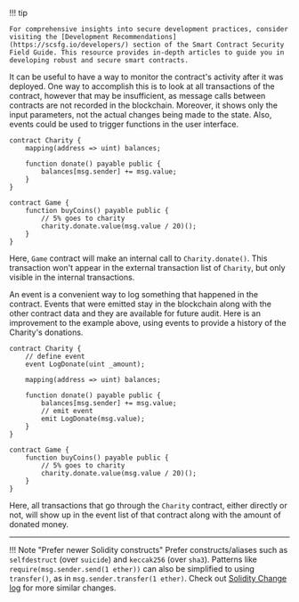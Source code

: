 !!! tip

    For comprehensive insights into secure development practices, consider visiting the [Development Recommendations](https://scsfg.io/developers/) section of the Smart Contract Security Field Guide. This resource provides in-depth articles to guide you in developing robust and secure smart contracts.

It can be useful to have a way to monitor the contract's activity after it was deployed. One way to
accomplish this is to look at all transactions of the contract, however that may be insufficient,
as message calls between contracts are not recorded in the blockchain. Moreover, it shows only the
input parameters, not the actual changes being made to the state. Also, events could be used to
trigger functions in the user interface.

```sol
contract Charity {
    mapping(address => uint) balances;

    function donate() payable public {
        balances[msg.sender] += msg.value;
    }
}

contract Game {
    function buyCoins() payable public {
        // 5% goes to charity
        charity.donate.value(msg.value / 20)();
    }
}
```

Here, `Game` contract will make an internal call to `Charity.donate()`. This transaction won't
appear in the external transaction list of `Charity`, but only visible in the internal
transactions.

An event is a convenient way to log something that happened in the contract. Events that were
emitted stay in the blockchain along with the other contract data and they are available for future
audit. Here is an improvement to the example above, using events to provide a history of the
Charity's donations.

```sol
contract Charity {
    // define event
    event LogDonate(uint _amount);

    mapping(address => uint) balances;

    function donate() payable public {
        balances[msg.sender] += msg.value;
        // emit event
        emit LogDonate(msg.value);
    }
}

contract Game {
    function buyCoins() payable public {
        // 5% goes to charity
        charity.donate.value(msg.value / 20)();
    }
}

```

Here, all transactions that go through the `Charity` contract, either directly or not, will show up
in the event list of that contract along with the amount of donated money.

______________________________________________________________________

!!! Note "Prefer newer Solidity constructs"
    Prefer constructs/aliases such as `selfdestruct` (over `suicide`) and `keccak256` (over `sha3`).  Patterns like `require(msg.sender.send(1 ether))` can also be simplified to using `transfer()`, as in `msg.sender.transfer(1 ether)`. Check out [Solidity Change log](https://github.com/ethereum/solidity/blob/develop/Changelog.md) for more similar changes.
